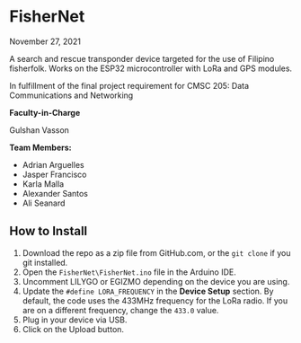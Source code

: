 # FisherNet
November 27, 2021

A search and rescue transponder device targeted for the use of Filipino fisherfolk. Works on the ESP32 microcontroller with LoRa and GPS modules.

In fulfillment of the final project requirement for CMSC 205: Data Communications and Networking
 
**Faculty-in-Charge**

Gulshan Vasson
 
**Team Members:**
* Adrian Arguelles
* Jasper Francisco
* Karla Malla
* Alexander Santos
* Ali Seanard

## How to Install
1. Download the repo as a zip file from GitHub.com, or the `git clone` if you git installed.
2. Open the `FisherNet\FisherNet.ino` file in the Arduino IDE.
3. Uncomment LILYGO or EGIZMO depending on the device you are using.
4. Update the `#define LORA_FREQUENCY` in the **Device Setup** section. By default, the code uses the 433MHz frequency for the LoRa radio. If you are on a different frequency, change the `433.0` value.
5. Plug in your device via USB.
6. Click on the Upload button.